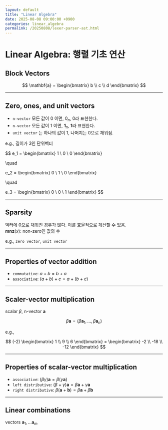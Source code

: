 ```yaml
---
layout: default
title: "Linear Algebra"
date: 2025-08-08 09:00:00 +0900
categories: linear_algebra
permalink: /20250808/lexer-parser-ast.html
---
```


# Linear Algebra: 행렬 기초 연산

## Block Vectors

$$
\mathbf{a} = \begin{bmatrix}
b \\
c \\
d
\end{bmatrix}
$$

---

## Zero, ones, and unit vectors

- `n-vector` 모든 값이 $0$ 이면, $0_n$, $0$라 표현한다.
- `n-vector` 모든 값이 $1$ 이면, $\mathbf{1}_n$, $\mathbf{1}$라 표현한다.
- `unit vector` 는 하나의 값이 $1$, 나머지는 $0$으로 채워짐.

e.g., 길이가 $3$인 단위벡터

$$
e_1 = \begin{bmatrix}
1 \\
0 \\
0
\end{bmatrix}

\quad

e_2 = \begin{bmatrix}
0 \\
1 \\
0
\end{bmatrix}

\quad

e_3 = \begin{bmatrix}
0 \\
0 \\
1
\end{bmatrix}
$$

---

## Sparsity

벡터에 $0$으로 채워진 경우가 많다. 이를 효율적으로 계산할 수 있음.  
$\mathbf{mnz}(x)$: non-zero인 값의 수

e.g., `zero vector`, `unit vector`

---

## Properties of vector addition

- `commutative`: $a + b = b + a$
- `associative`: $(a + b) + c = a + (b + c)$

---

## Scaler-vector multiplication

scalar $\beta$, n-vector $\mathbf{a}$

$$
\beta \mathbf{a} = (\beta \mathbf{a}_1, \dots, \beta \mathbf{a}_n)
$$

e.g.,

$$
(-2) \begin{bmatrix} 1 \\ 9 \\ 6 \end{bmatrix} = \begin{bmatrix} -2 \\ -18 \\ -12 \end{bmatrix}
$$

---

## Properties of scalar-vector multiplication

- `associative`: $(\beta \gamma)\mathbf{a} = \beta(\gamma \mathbf{a})$
- `left distributive`: $(\beta + \gamma) \mathbf{a} = \beta\mathbf{a} + \gamma\mathbf{a}$
- `right distributive`: $\beta(\mathbf{a} + \mathbf{b}) = \beta\mathbf{a} + \beta\mathbf{b}$

---

## Linear combinations

vectors $\mathbf{a}_1, \dots \mathbf{a}_m$
